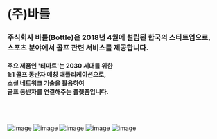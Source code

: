 # (주)바틀
### 주식회사 바틀(Bottle)은 2018년 4월에 설립된 한국의 스타트업으로,<br/> 스포츠 분야에서 골프 관련 서비스를 제공합니다.

#### 주요 제품인 '티마트'는 2030 세대를 위한<br/>1:1 골프 동반자 매칭 애플리케이션으로,<br/>소셜 네트워크 기술을 활용하여<br/>골프 동반자를 연결해주는 플랫폼입니다.
<br/>
<br/>

![image](https://github.com/user-attachments/assets/8ff87c30-1d1b-44ff-95c3-83b1e2310474)
![image](https://github.com/user-attachments/assets/0513b3da-d0ff-4d08-b129-04158b067fb5)
![image](https://github.com/user-attachments/assets/178e7a12-9b74-430c-a35d-6309f64dd380)
![image](https://github.com/user-attachments/assets/ee2b761d-2cb5-48b2-9ab8-3da49007bdc8)
![image](https://github.com/user-attachments/assets/83c0e40b-b4e0-418f-ab1e-9952fee1dea5)

